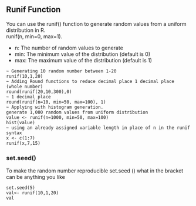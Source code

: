 ## Runif Function 
You can use the runif() function to generate random values from a uniform distribution in R. <br>
runif(n, min=0, max=1). <br>
* n: The number of random values to generate
* min: The minimum value of the distribution (default is 0)
* max: The maximum value of the distribution (default is 1) <br>
```
~ Generating 10 random number between 1-20 
runif(10,1,20)
~ Adding Round functions to reduce decimal place 1 decimal place (whole number)
round(runif(20,10,300),0)
~ 1 decimal place 
round(runif(n=10, min=50, max=100), 1)
~ Applying with histogram generation. 
generate 1,000 random values from uniform distribution
value <- runif(n=1000, min=50, max=100)
hist(value)
~ using an already assigned variable length in place of n in the runif syntax
x <- c(1:7)
runif(x,7,15)
```
### set.seed()
To make the random number reproducible set.seed () what in the bracket can be  anything you like
```
set.seed(5)
val<- runif(10,1,20)
val
```
